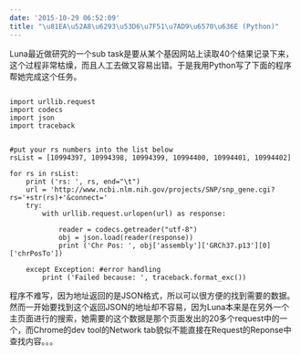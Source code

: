 ```yaml
---
date: '2015-10-29 06:52:09'
title: "\u81EA\u52A8\u6293\u53D6\u7F51\u7AD9\u6570\u636E (Python)"
---
```

Luna最近做研究的一个sub task是要从某个基因网站上读取40个结果记录下来，这个过程非常枯燥，而且人工去做又容易出错。于是我用Python写了下面的程序帮她完成这个任务。


<pre><code>
import urllib.request
import codecs
import json
import traceback


#put your rs numbers into the list below
rsList = [10994397, 10994398, 10994399, 10994400, 10994401, 10994402]

for rs in rsList:
    print ('rs: ', rs, end="\t")
    url = 'http://www.ncbi.nlm.nih.gov/projects/SNP/snp_gene.cgi?rs='+str(rs)+'&connect='
    try:
        with urllib.request.urlopen(url) as response:
            
            reader = codecs.getreader("utf-8")
            obj = json.load(reader(response))
            print ('Chr Pos: ', obj['assembly']['GRCh37.p13'][0]['chrPosTo'])
            
    except Exception: #error handling
        print ('Failed because: ', traceback.format_exc())
</code></pre>

程序不难写，因为地址返回的是JSON格式，所以可以很方便的找到需要的数据。然而一开始要找到这个返回JSON的地址却不容易，因为Luna本来是在另外一个主页面进行的搜索，她需要的这个数据是那个页面发出的20多个request中的一个，而Chrome的dev tool的Network tab貌似不能直接在Request的Reponse中查找内容。。。